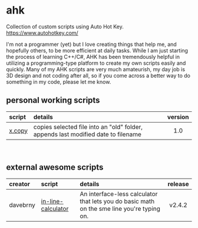 # ahk
Collection of custom scripts using Auto Hot Key. 
https://www.autohotkey.com/

I'm not a programmer (yet) but I love creating things that help me, and hopefully others, to be more efficient at daily tasks. While I am just starting the process of learning C++/C#, AHK has been tremendously helpful in utilizing a programming-type platform to create my own scripts easily and quickly.
Many of my AHK scripts are very much amateurish, my day job is 3D design and not coding after all, so if you come across a better way to do something in my code, please let me know.

## personal working scripts
| script | details | version |  
|:-----|:---|:------------:| 
| [x.copy](null) | copies selected file into an "old" folder, appends last modified date to filename | 1.0 |

&nbsp;

## external awesome scripts
| creator | script | details | release |   
|:---|:-------------|:------|:-----:|  
| davebrny | [in-line-calculator](https://github.com/davebrny/in-line-calculator) | An interface-less calculator that lets you do basic math on the sme line you're typing on. | v2.4.2 | 

